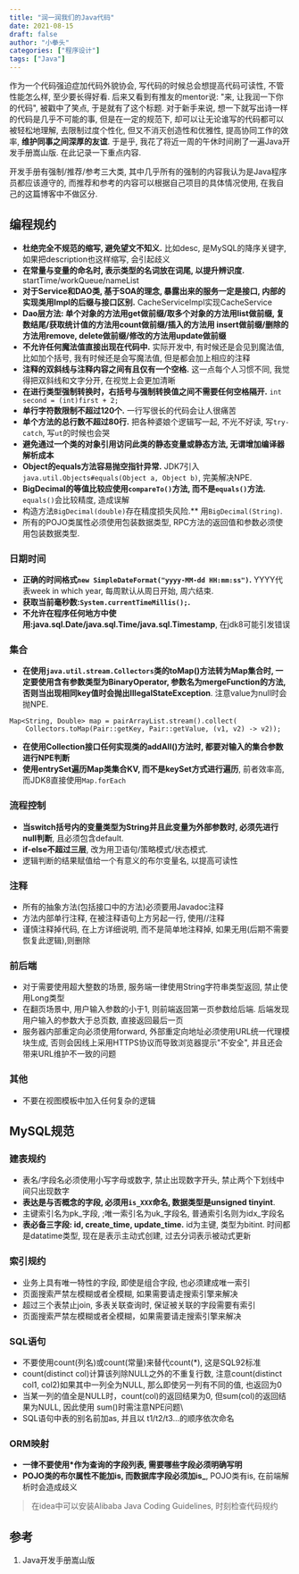 ```yaml
---
title: "润一润我们的Java代码"
date: 2021-08-15
draft: false
author: "小拳头"
categories: ["程序设计"]
tags: ["Java"]
---
```


作为一个代码强迫症加代码外貌协会, 写代码的时候总会想提高代码可读性, 不管性能怎么样, 至少要长得好看. 后来又看到有推友的mentor说: "来, 让我润一下你的代码", 被戳中了笑点, 于是就有了这个标题. 对于新手来说, 想一下就写出诗一样的代码是几乎不可能的事, 但是在一定的规范下, 却可以让无论谁写的代码都可以被轻松地理解, 去限制过度个性化, 但又不消灭创造性和优雅性, 提高协同工作的效率, **维护同事之间深厚的友谊**. 于是乎, 我花了将近一周的午休时间刷了一遍Java开发手册嵩山版. 在此记录一下重点内容. 

开发手册有强制/推荐/参考三大类, 其中几乎所有的强制的内容我认为是Java程序员都应该遵守的, 而推荐和参考的内容可以根据自己项目的具体情况使用, 在我自己的这篇博客中不做区分.

## 编程规约
- **杜绝完全不规范的缩写, 避免望文不知义.** 比如desc, 是MySQL的降序关键字, 如果把description也这样缩写, 会引起歧义
- **在常量与变量的命名时, 表示类型的名词放在词尾, 以提升辨识度.** startTime/workQueue/nameList
- **对于Service和DAO类, 基于SOA的理念, 暴露出来的服务一定是接口, 内部的实现类用Impl的后缀与接口区别.** CacheServiceImpl实现CacheService
- **Dao层方法: 单个对象的方法用get做前缀/取多个对象的方法用list做前缀, 复数结尾/获取统计值的方法用count做前缀/插入的方法用 insert做前缀/删除的方法用remove, delete做前缀/修改的方法用update做前缀**
- **不允许任何魔法值直接出现在代码中.** 实际开发中, 有时候还是会见到魔法值, 比如加个括号, 我有时候还是会写魔法值, 但是都会加上相应的注释
- **注释的双斜线与注释内容之间有且仅有一个空格.** 这一点每个人习惯不同, 我觉得把双斜线和文字分开, 在视觉上会更加清晰
- **在进行类型强制转换时，右括号与强制转换值之间不需要任何空格隔开.** `int second = (int)first + 2;`
- **单行字符数限制不超过120个.** 一行写很长的代码会让人很痛苦
- **单个方法的总行数不超过80行.** 把各种婆娘个逻辑写一起, 不光不好读, 写`try-catch`, 写`ut`的时候也会哭
- **避免通过一个类的对象引用访问此类的静态变量或静态方法, 无谓增加编译器解析成本**
- **Object的equals方法容易抛空指针异常.** JDK7引入`java.util.Objects#equals(Object a, Object b)`, 完美解决NPE.
- **BigDecimal的等值比较应使用`compareTo()`方法, 而不是`equals()`方法.** `equals()`会比较精度, 造成误解
- 构造方法`BigDecimal(double)`存在精度损失风险.** 用`BigDecimal(String)`. 
- 所有的POJO类属性必须使用包装数据类型, RPC方法的返回值和参数必须使用包装数据类型.

### 日期时间
- **正确的时间格式`new SimpleDateFormat("yyyy-MM-dd HH:mm:ss")`.** YYYY代表week in which year, 每周默认从周日开始, 周六结束. 
- **获取当前毫秒数:`System.currentTimeMillis();`.** 
- **不允许在程序任何地方中使用:java.sql.Date/java.sql.Time/java.sql.Timestamp**, 在jdk8可能引发错误

### 集合
- **在使用`java.util.stream.Collectors`类的toMap()方法转为Map集合时, 一定要使用含有参数类型为BinaryOperator, 参数名为mergeFunction的方法, 否则当出现相同key值时会抛出IllegalStateException**. 注意value为null时会抛NPE.
```
Map<String, Double> map = pairArrayList.stream().collect(
    Collectors.toMap(Pair::getKey, Pair::getValue, (v1, v2) -> v2));
```

- **在使用Collection接口任何实现类的addAll()方法时, 都要对输入的集合参数进行NPE判断**
- **使用entrySet遍历Map类集合KV, 而不是keySet方式进行遍历**, 前者效率高, 而JDK8直接使用`Map.forEach`

### 流程控制
- **当switch括号内的变量类型为String并且此变量为外部参数时, 必须先进行null判断**, 且必须包含default.
- **if-else不超过三层**, 改为用卫语句/策略模式/状态模式.
- 逻辑判断的结果赋值给一个有意义的布尔变量名, 以提高可读性

### 注释
- 所有的抽象方法(包括接口中的方法)必须要用Javadoc注释
- 方法内部单行注释, 在被注释语句上方另起一行, 使用//注释
- 谨慎注释掉代码, 在上方详细说明, 而不是简单地注释掉, 如果无用(后期不需要恢复此逻辑),则删除

### 前后端
- 对于需要使用超大整数的场景, 服务端一律使用String字符串类型返回, 禁止使用Long类型
- 在翻页场景中, 用户输入参数的小于1, 则前端返回第一页参数给后端. 后端发现用户输入的参数大于总页数, 直接返回最后一页
- 服务器内部重定向必须使用forward, 外部重定向地址必须使用URL统一代理模块生成, 否则会因线上采用HTTPS协议而导致浏览器提示"不安全", 并且还会带来URL维护不一致的问题

### 其他
- 不要在视图模板中加入任何复杂的逻辑

## MySQL规范
### 建表规约
- 表名/字段名必须使用小写字母或数字, 禁止出现数字开头, 禁止两个下划线中间只出现数字
- **表达是与否概念的字段, 必须用`is_XXX`命名, 数据类型是unsigned tinyint**. 
- 主键索引名为pk_字段, ;唯一索引名为uk_字段名, 普通索引名则为idx_字段名
- **表必备三字段: id, create_time, update_time.** id为主键, 类型为bitint. 时间都是datatime类型, 现在是表示主动式创建, 过去分词表示被动式更新

### 索引规约
- 业务上具有唯一特性的字段, 即使是组合字段, 也必须建成唯一索引
- 页面搜索严禁左模糊或者全模糊, 如果需要请走搜索引擎来解决
- 超过三个表禁止join, 多表关联查询时, 保证被关联的字段需要有索引
- 页面搜索严禁左模糊或者全模糊，如果需要请走搜索引擎来解决

### SQL语句
- 不要使用count(列名)或count(常量)来替代count(*), 这是SQL92标准
- count(distinct col)计算该列除NULL之外的不重复行数, 注意count(distinct col1, col2)如果其中一列全为NULL, 那么即使另一列有不同的值, 也返回为0
- 当某一列的值全是NULL时，count(col)的返回结果为0, 但sum(col)的返回结果为NULL, 因此使用 sum()时需注意NPE问题\
- SQL语句中表的别名前加as, 并且以 t1/t2/t3...的顺序依次命名

### ORM映射
- **一律不要使用*作为查询的字段列表, 需要哪些字段必须明确写明**
- **POJO类的布尔属性不能加is, 而数据库字段必须加is_**, POJO类有is, 在前端解析时会造成歧义 

> 在idea中可以安装Alibaba Java Coding Guidelines, 时刻检查代码规约

## 参考
1. Java开发手册嵩山版